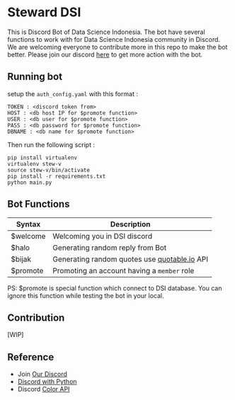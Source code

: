 # Steward DSI

This is Discord Bot of Data Science Indonesia. The bot have several functions to work with for Data Science Indonesia community in Discord.
We are welcoming everyone to contribute more in this repo to make the bot better. Please join our discord [here](bit.ly/discord-dsi-on) to get more action with the bot.

## Running bot

setup the `auth_config.yaml` with this format :

```
TOKEN : <discord token from>
HOST : <db host IP for $promote function>
USER : <db user for $promote function>
PASS : <db password for $promote function>
DBNAME : <db name for $promote function>
```

Then run the following script :

```
pip install virtualenv
virtualenv stew-v
source stew-v/bin/activate
pip install -r requirements.txt
python main.py
```

## Bot Functions

| Syntax      | Description |
| ----------- | ----------- |
| $welcome    | Welcoming you in DSI discord  |
| $halo       | Generating random reply from Bot |
| $bijak      | Generating random quotes use [quotable.io](https://quotable.io/) API |
| $promote    | Promoting an account having a `member` role |

PS: $promote is special function which connect to DSI database. You can ignore this function while testing the bot in your local.

## Contribution

[WIP]

## Reference

* Join [Our Discord](bit.ly/discord-dsi-on)
* [Discord with Python](https://www.freecodecamp.org/news/create-a-discord-bot-with-python/)
* Discord [Color API](https://discordpy.readthedocs.io/en/latest/api.html#discord.User.color)

